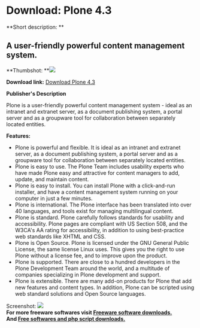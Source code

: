 # Download: Plone 4.3

**Short description: **

## A user-friendly powerful content management system.

  
**Thumbshot: **![](http://www.freewarefiles.com/screenshot/nopic.gif)   
  
**Download link:** [Download Plone 4.3](http://freesoftwares.boysofts.com/Plone_program_16228.html)  
  

**Publisher's Description**  
  

Plone is a user-friendly powerful content management system - ideal as an
intranet and extranet server, as a document publishing system, a portal server
and as a groupware tool for collaboration between separately located entities.

**Features:**

  * Plone is powerful and flexible. It is ideal as an intranet and extranet server, as a document publishing system, a portal server and as a groupware tool for collaboration between separately located entities. 
  * Plone is easy to use. The Plone Team includes usability experts who have made Plone easy and attractive for content managers to add, update, and maintain content. 
  * Plone is easy to install. You can install Plone with a click-and-run installer, and have a content management system running on your computer in just a few minutes. 
  * Plone is international. The Plone interface has been translated into over 40 languages, and tools exist for managing multilingual content. 
  * Plone is standard. Plone carefully follows standards for usability and accessibility. Plone pages are compliant with US Section 508, and the W3CA's AA rating for accessibility, in addition to using best-practice web standards like XHTML and CSS. 
  * Plone is Open Source. Plone is licensed under the GNU General Public License, the same license Linux uses. This gives you the right to use Plone without a license fee, and to improve upon the product. 
  * Plone is supported. There are close to a hundred developers in the Plone Development Team around the world, and a multitude of companies specializing in Plone development and support. 
  * Plone is extensible. There are many add-on products for Plone that add new features and content types. In addition, Plone can be scripted using web standard solutions and Open Source languages. 

  
  
Screenshot: ![](http://www.freewarefiles.com/screenshot/nopic.gif)  
**For more freeware softwares visit [Freeware software downloads.](http://freesoftwares.boysofts.com/)**   
**And [Free softwares and php script downloads.](http://www.boysofts.com/)**

